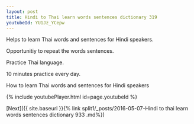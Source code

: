 ```yaml
---
layout: post
title: Hindi to Thai learn words sentences dictionary 319 
youtubeId: YU1Jz_YCepw
---
```

 
 
Helps to learn Thai words and sentences for Hindi speakers.

Opportunitiy to repeat the words sentences. 

Practice Thai language. 
 
10 minutes practice every day. 
 
How to learn Thai words and sentences for Hindi speakers 
 
{% include youtubePlayer.html id=page.youtubeId %}
 
 
[Next]({{ site.baseurl }}{% link  split1/_posts/2016-05-07-Hindi to thai learn words sentences dictionary 933 .md%})
 
